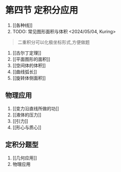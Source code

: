 # 第四节 定积分应用

1. [[各种线]]
2. TODO: 常见图形面积与体积 <2024/05/04, Kuring>

> 二重积分可以化极坐标形式,方便做题

1. [[古尔丁定理]]
1. [[平面图形的面积]]
1. [[空间体的体积]]
1. [[曲线弧长]]
1. [[旋转体侧面积]]

## 物理应用

1. [[变力沿直线所做的功]]
2. [[液体的压力]]
3. [[引力]]
4. [[形心与质心]]

## 定积分题型

1. [[几何应用]]
2. 物理应用
